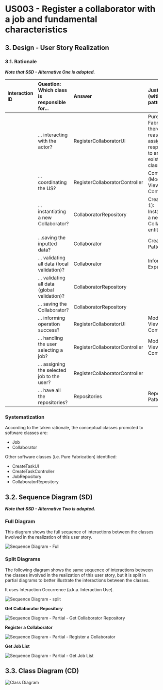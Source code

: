 # US003 - Register a collaborator with a job and fundamental characteristics

## 3. Design - User Story Realization 

### 3.1. Rationale

_**Note that SSD - Alternative One is adopted.**_

| Interaction ID | Question: Which class is responsible for...   | Answer                         | Justification (with patterns)                                                             |
|:---------------|:----------------------------------------------|:-------------------------------|:------------------------------------------------------------------------------------------|
|                | 	... interacting with the actor?              | RegisterCollaboratorUI         | Pure Fabrication: there is no reason to assign this responsibility to any existing class. |
|                | 	... coordinating the US?                     | RegisterCollaboratorController | Controller  (Model-View-Controller)                                                       |
|                | 	... instantiating a new Collaborator?        | CollaboratorRepository         | Creator (Rule 1): Instantiating a new Collaborator entity.                                |
|                | 	...saving the inputted data?                 | Collaborator                   | Creator Pattern                                                                           |
|                | 	... validating all data (local validation)?  | Collaborator                   | Information Expert                                                                        | 
|                | 	... validating all data (global validation)? | CollaboratorRepository         |                                                                                           | 
|                | 	... saving the Collaborator?                 | CollaboratorRepository         |                                                                                           | 
|                | 	... informing operation success?             | RegisterCollaboratorUI         | Model-View-Controller                                                                     | 
|                | 	... handling the user selecting a job?       | RegisterCollaboratorController | Model-View-Controller                                                                     | 
|                | 	... assigning the selected job to the user?  | RegisterCollaboratorController |                                                                                           | 
|                | ... have all the repositories?                | Repositories                   | Repository Pattern                                                                        |

### Systematization ##

According to the taken rationale, the conceptual classes promoted to software classes are: 

* Job
* Collaborator

Other software classes (i.e. Pure Fabrication) identified: 

* CreateTaskUI  
* CreateTaskController
* JobRepository
* CollaboratorRepository


## 3.2. Sequence Diagram (SD)

_**Note that SSD - Alternative Two is adopted.**_

### Full Diagram

This diagram shows the full sequence of interactions between the classes involved in the realization of this user story.

![Sequence Diagram - Full](svg/us003-sequence-diagram-full.svg)

### Split Diagrams

The following diagram shows the same sequence of interactions between the classes involved in the realization of this user story, but it is split in partial diagrams to better illustrate the interactions between the classes.

It uses Interaction Occurrence (a.k.a. Interaction Use).

![Sequence Diagram - split](svg/us003-sequence-diagram-split.svg)

**Get Collaborator Repository**

![Sequence Diagram - Partial - Get Collaborator Repository](svg/us003-sequence-diagram-partial-get-collaborator-repository.svg)

**Register a Collaborator**

![Sequence Diagram - Partial - Register a Collaborator](svg/us003-sequence-diagram-partial-register-collab.svg)

**Get Job List**

![Sequence Diagram - Partial - Get Job List](svg/us003-sequence-diagram-partial-get-job-list.svg)

## 3.3. Class Diagram (CD)

![Class Diagram](svg/us003-class-diagram.svg)